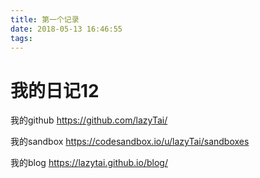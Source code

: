 ```yaml
---
title: 第一个记录
date: 2018-05-13 16:46:55
tags:
---
```


# 我的日记12
我的github
https://github.com/lazyTai/

我的sandbox
https://codesandbox.io/u/lazyTai/sandboxes

我的blog
https://lazytai.github.io/blog/